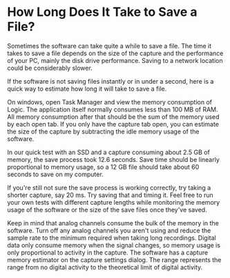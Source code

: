 # How Long Does It Take to Save a File?

Sometimes the software can take quite a while to save a file. The time it takes to save a file depends on the size of the capture and the performance of your PC, mainly the disk drive performance. Saving to a network location could be considerably slower.

If the software is not saving files instantly or in under a second, here is a quick way to estimate how long it will take to save a file.

On windows, open Task Manager and view the memory consumption of Logic. The application itself normally consumes less than 100 MB of RAM. All memory consumption after that should be the sum of the memory used by each open tab. If you only have the capture tab open, you can estimate the size of the capture by subtracting the idle memory usage of the software.

In our quick test with an SSD and a capture consuming about 2.5 GB of memory, the save process took 12.6 seconds. Save time should be linearly proportional to memory usage, so a 12 GB file should take about 60 seconds to save on my computer.

If you're still not sure the save process is working correctly, try taking a shorter capture, say 20 ms. Try saving that and timing it. Feel free to run your own tests with different capture lengths while monitoring the memory usage of the software or the size of the save files once they've saved.

Keep in mind that analog channels consume the bulk of the memory in the software. Turn off any analog channels you aren't using and reduce the sample rate to the minimum required when taking long recordings. Digital data only consume memory when the signal changes, so memory usage is only proportional to activity in the capture. The software has a capture memory estimator on the capture settings dialog. The range represents the range from no digital activity to the theoretical limit of digital activity.
